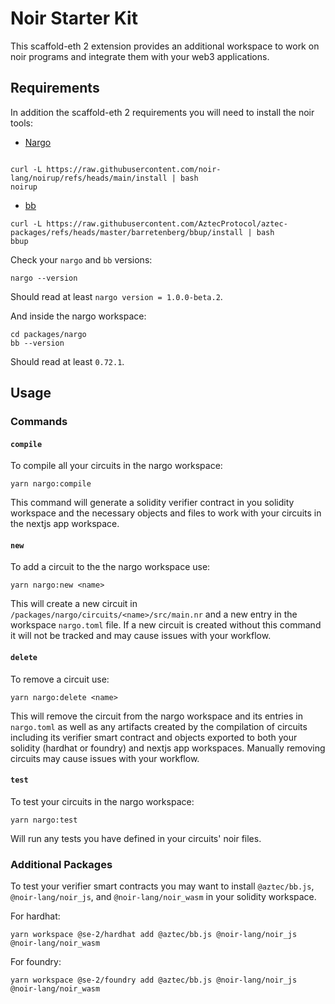 # Noir Starter Kit

This scaffold-eth 2 extension provides an additional workspace to work on noir programs and integrate them with your web3 applications.

## Requirements

In addition the scaffold-eth 2 requirements you will need to install the noir tools:

- [Nargo](https://noir-lang.org/docs/getting_started/quick_start#installation)
```

curl -L https://raw.githubusercontent.com/noir-lang/noirup/refs/heads/main/install | bash
noirup
```

- [bb](https://noir-lang.org/docs/getting_started/quick_start#proving-backend)

```
curl -L https://raw.githubusercontent.com/AztecProtocol/aztec-packages/refs/heads/master/barretenberg/bbup/install | bash
bbup
```

Check your `nargo` and `bb` versions:

```
nargo --version
```

Should read at least `nargo version = 1.0.0-beta.2`.

And inside the nargo workspace:

```
cd packages/nargo
bb --version
```

Should read at least `0.72.1`.

## Usage

### Commands

#### `compile`

To compile all your circuits in the nargo workspace:

```
yarn nargo:compile
```

This command will generate a solidity verifier contract in you solidity workspace and the necessary objects and files to work with your circuits in the nextjs app workspace.

#### `new`

To add a circuit to the the nargo workspace use:

```
yarn nargo:new <name>
```

This will create a new circuit in `/packages/nargo/circuits/<name>/src/main.nr` and a new entry in the workspace `nargo.toml` file. If a new circuit is created without this command it will not be tracked and may cause issues with your workflow. 

#### `delete`

To remove a circuit use:

```
yarn nargo:delete <name>
```

This will remove the circuit from the nargo workspace and its entries in `nargo.toml` as well as any artifacts created by the compilation of circuits including its verifier smart contract and objects exported to both your solidity (hardhat or foundry) and nextjs app workspaces. Manually removing circuits may cause issues with your workflow.

#### `test`

To test your circuits in the nargo workspace:

```
yarn nargo:test
```

Will run any tests you have defined in your circuits' noir files.

### Additional Packages

To test your verifier smart contracts you may want to install `@aztec/bb.js`, `@noir-lang/noir_js`, and `@noir-lang/noir_wasm` in your solidity workspace.

For hardhat:
```
yarn workspace @se-2/hardhat add @aztec/bb.js @noir-lang/noir_js @noir-lang/noir_wasm
```

For foundry:
```
yarn workspace @se-2/foundry add @aztec/bb.js @noir-lang/noir_js @noir-lang/noir_wasm
```